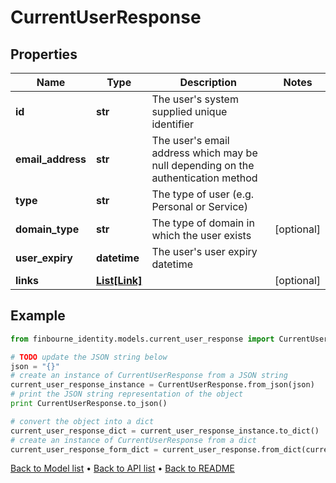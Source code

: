 # CurrentUserResponse


## Properties
Name | Type | Description | Notes
------------ | ------------- | ------------- | -------------
**id** | **str** | The user&#39;s system supplied unique identifier | 
**email_address** | **str** | The user&#39;s email address which may be null depending on the authentication method | 
**type** | **str** | The type of user (e.g. Personal or Service) | 
**domain_type** | **str** | The type of domain in which the user exists | [optional] 
**user_expiry** | **datetime** | The user&#39;s user expiry datetime | 
**links** | [**List[Link]**](Link.md) |  | [optional] 

## Example

```python
from finbourne_identity.models.current_user_response import CurrentUserResponse

# TODO update the JSON string below
json = "{}"
# create an instance of CurrentUserResponse from a JSON string
current_user_response_instance = CurrentUserResponse.from_json(json)
# print the JSON string representation of the object
print CurrentUserResponse.to_json()

# convert the object into a dict
current_user_response_dict = current_user_response_instance.to_dict()
# create an instance of CurrentUserResponse from a dict
current_user_response_form_dict = current_user_response.from_dict(current_user_response_dict)
```
[Back to Model list](../README.md#documentation-for-models) &#8226; [Back to API list](../README.md#documentation-for-api-endpoints) &#8226; [Back to README](../README.md)


